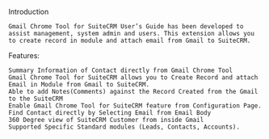 Introduction

	Gmail Chrome Tool for SuiteCRM User’s Guide has been developed to assist management, system admin and users. This extension allows you to create record in module and attach email from Gmail to SuiteCRM.

Features:

	Summary Information of Contact directly from Gmail Chrome Tool
	Gmail Chrome Tool for SuiteCRM allows you to Create Record and attach Email in Module from Gmail to SuiteCRM.
	Able to add Notes(Comments) against the Record Created from the Gmail to the SuiteCRM
	Enable Gmail Chrome Tool for SuiteCRM feature from Configuration Page.
	Find Contact directly by Selecting Email from Email Body
	360 Degree view of SuiteCRM Customer from inside Gmail
	Supported Specific Standard modules (Leads, Contacts, Accounts).